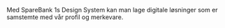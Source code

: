 Med SpareBank 1s Design System kan man lage digitale løsninger som er samstemte med vår profil og merkevare.
